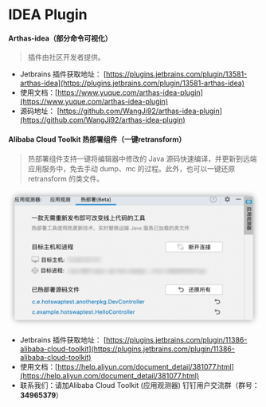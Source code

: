 IDEA Plugin
===
#### Arthas-idea（部分命令可视化）
> 插件由社区开发者提供。

* Jetbrains 插件获取地址： [https://plugins.jetbrains.com/plugin/13581-arthas-idea](https://plugins.jetbrains.com/plugin/13581-arthas-idea)
* 使用文档：[https://www.yuque.com/arthas-idea-plugin](https://www.yuque.com/arthas-idea-plugin)
* 源码地址： [https://github.com/WangJi92/arthas-idea-plugin](https://github.com/WangJi92/arthas-idea-plugin)

#### Alibaba Cloud Toolkit 热部署组件（一键retransform）
> 热部署组件支持一键将编辑器中修改的 Java 源码快速编译，并更新到远端应用服务中，免去手动 dump、mc 的过程。此外，也可以一键还原 retransform 的类文件。

![](/images/alibabacloud_hotreload.png)
* Jetbrains 插件获取地址： [https://plugins.jetbrains.com/plugin/11386-alibaba-cloud-toolkit](https://plugins.jetbrains.com/plugin/11386-alibaba-cloud-toolkit)
* 使用文档：[https://help.aliyun.com/document_detail/381077.html](https://help.aliyun.com/document_detail/381077.html)
* 联系我们：请加Alibaba Cloud Toolkit (应用观测器) 钉钉用户交流群（群号：**34965379**）
